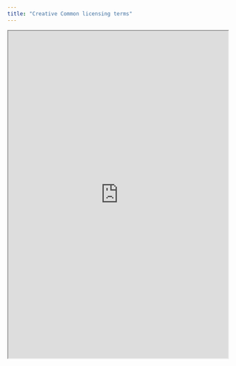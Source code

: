 ```yaml
---
title: "Creative Common licensing terms"
---
```



<iframe height="750" width="100%" src="https://ewelton.github.io/ktest/wiki.html#Creative%20Common%20licensing%20terms"></iframe>
